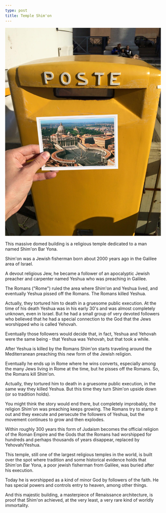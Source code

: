 ```yaml
---
type: post
title: Temple Shim'on
---
```

![The Vatican](/images/poste.jpg)

This massive domed building is a religious temple dedicated to a man named Shim'on Bar Yona.

Shim'on was a Jewish fisherman born about 2000 years ago in the Galilee area of Israel.

A devout religious Jew, he became a follower of an apocalyptic Jewish preacher and carpenter named Yeshua who was preaching in Galilee.

The Romans ("Rome") ruled the area where Shim'on and Yeshua lived, and eventually Yeshua pissed off the Romans. The Romans killed Yeshua. 

Actually, they tortured him to death in a gruesome public execution. At the time of his death Yeshua was in his early 30's and was almost completely unknown, even in Israel. But he had a small group of very devoted followers who believed that he had a special connection to the God that the Jews worshipped who is called Yehovah.

Eventually those followers would decide that, in fact, Yeshua and Yehovah were the same being - that Yeshua was Yehovah, but that took a while.

After Yeshua is killed by the Romans Shim'on starts traveling around the Mediterranean preaching this new form of the Jewish religion. 

Eventually he ends up in Rome where he wins converts, especially among the many Jews living in Rome at the time, but he pisses off the Romans. So, the Romans kill Shim'on. 

Actually, they tortured him to death in a gruesome public execution, in the same way they killed Yeshua. But this time they turn Shim'on upside down (or so tradition holds).

You might think the story would end there, but completely improbably, the religion Shim'on was preaching keeps growing. The Romans try to stamp it out and they execute and persecute the followers of Yeshua, but the movement continues to grow and then explodes. 

Within roughly 300 years this form of Judaism becomes the official religion of the Roman Empire and the Gods that the Romans had worshipped for hundreds and perhaps thousands of years disappear, replaced by Yehovah/Yeshua.

This temple, still one of the largest religious temples in the world, is built over the spot where tradition and some historical evidence holds that Shim'on Bar Yona, a poor jewish fisherman from Galilee, was buried after his execution. 

Today he is worshipped as a kind of minor God by followers of the faith. He has special powers and controls entry to heaven, among other things.

And this majestic building, a masterpiece of Renaissance architecture, is proof that Shim'on achieved, at the very least, a very rare kind of worldly immortality.
